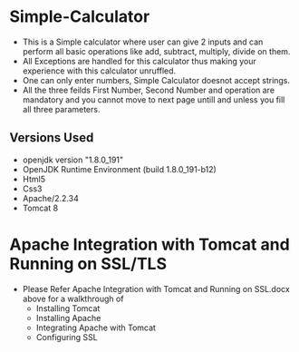 # Simple-Calculator
- This is a Simple calculator where user can give 2 inputs and can perform all basic operations like add, subtract, multiply, divide on them.
- All Exceptions are handled for this calculator thus making your experience with this calculator unruffled. 
- One can only enter numbers, Simple Calculator doesnot accept strings.
- All the three feilds First Number, Second Number and operation are mandatory and you cannot move to next page untill and unless you fill all three parameters.

## **Versions Used**
* openjdk version "1.8.0_191"
* OpenJDK Runtime Environment (build 1.8.0_191-b12)
* Html5
* Css3
* Apache/2.2.34
* Tomcat 8

# **Apache Integration with Tomcat and Running on SSL/TLS**
* Please Refer Apache Integration with Tomcat and Running on SSL.docx above for a walkthrough of
   * Installing Tomcat
   * Installing Apache
   * Integrating Apache with Tomcat
   * Configuring SSL
